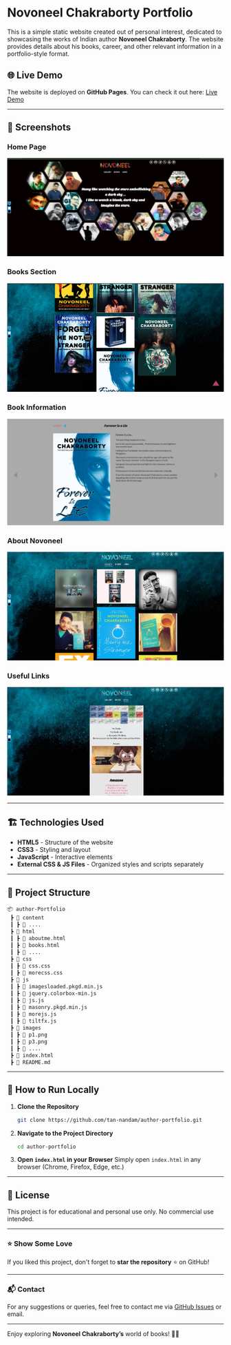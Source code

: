 # Novoneel Chakraborty Portfolio

This is a simple static website created out of personal interest, dedicated to showcasing the works of Indian author **Novoneel Chakraborty**. The website provides details about his books, career, and other relevant information in a portfolio-style format.

## 🌐 Live Demo
The website is deployed on **GitHub Pages**. You can check it out here: [Live Demo](https://tan-nandam.github.io/author-portfolio/)

---

## 📸 Screenshots

### Home Page
![Home Page](images/homepage.png)

### Books Section
![Books Section](images/books-list.png)

### Book Information
![Books Section](images/book-info.png)

### About Novoneel
![About Page](images/author-pics.png)

### Useful Links
![Contact Page](images/useful-links.png)

---

## 🏗️ Technologies Used
- **HTML5** - Structure of the website
- **CSS3** - Styling and layout
- **JavaScript** - Interactive elements
- **External CSS & JS Files** - Organized styles and scripts separately

---

## 📁 Project Structure
```
📦 author-Portfolio
 ┣ 📂 content
 ┃ ┣ 📜 ....
 ┣ 📂 html
 ┃ ┣ 📜 aboutme.html
 ┃ ┣ 📜 books.html
 ┃ ┣ 📜 ....
 ┣ 📂 css
 ┃ ┣ 📜 css.css
 ┃ ┣ 📜 morecss.css
 ┣ 📂 js
 ┃ ┣ 📜 imagesloaded.pkgd.min.js
 ┃ ┣ 📜 jquery.colorbox-min.js
 ┃ ┣ 📜 js.js
 ┃ ┣ 📜 masonry.pkgd.min.js
 ┃ ┣ 📜 morejs.js
 ┃ ┣ 📜 tiltfx.js
 ┣ 📂 images
 ┃ ┣ 📜 p1.png
 ┃ ┣ 📜 p3.png
 ┃ ┣ 📜 ....
 ┣ 📜 index.html
 ┣ 📜 README.md
```

---

## 🚀 How to Run Locally
1. **Clone the Repository**
   ```bash
   git clone https://github.com/tan-nandam/author-portfolio.git
   ```
2. **Navigate to the Project Directory**
   ```bash
   cd author-portfolio
   ```
3. **Open `index.html` in your Browser**
   Simply open `index.html` in any browser (Chrome, Firefox, Edge, etc.)

---

## 📜 License
This project is for educational and personal use only. No commercial use intended.

---

### ⭐ Show Some Love
If you liked this project, don't forget to **star the repository** ⭐ on GitHub!

---

### 📬 Contact
For any suggestions or queries, feel free to contact me via [GitHub Issues](https://github.com/tan-nandam/author-portfolio/issues) or email.

---

Enjoy exploring **Novoneel Chakraborty’s** world of books! 📖✨
